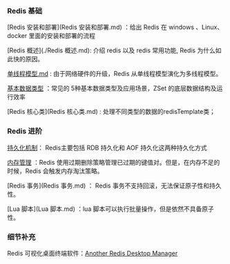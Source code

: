 ### Redis 基础

[Redis 安装和部署](Redis 安装和部署.md) ：给出 Redis 在 windows 、Linux、docker 里面的安装和部署的流程

[Redis 概述](./Redis 概述.md): 介绍 redis 以及 redis 常用功能, Redis 为什么如此快的原因。

[单线程模型.md](单线程模型.md) : 由于网络硬件的升级，Redis 从单线程模型演化为多线程模型。

[基本数据类型](基本数据类型.md) ：常见的 5种基本数据类型及应用场景，ZSet 的底层数据结构及运行效率



[Redis 核心类](Redis 核心类.md) : 处理不同类型的数据的redisTemplate类；







### Redis 进阶

[持久化机制](./持久化机制.md)： Redis主要包括 RDB 持久化和 AOF 持久化这两种持久化方式

[内存管理](内存管理.md) ：Redis 使用过期删除策略管理已过期的键值对。但是，在内存不足的时候，Redis 会触发内存淘汰策略。

[Redis 事务](Redis 事务.md) ： Redis 事务不支持回滚，无法保证原子性和持久性。

[Lua 脚本](Lua 脚本.md) ：lua 脚本可以执行批量操作，但是依然不具备原子性。







### 细节补充

 Redis 可视化桌面终端软件：[Another Redis Desktop Manager](https://github.com/qishibo/AnotherRedisDesktopManager/releases)
